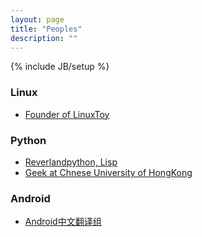 ```yaml
---
layout: page
title: "Peoples"
description: ""
---
```

{% include JB/setup %}

### Linux
+ [Founder of LinuxToy](http://toy.linuxtoy.org/)

### Python
+ [Reverlandpython, Lisp](http://reverland.org/)
+ [Geek at Chnese University of HongKong](http://github.windwild.net/)

### Android
+ [Android中文翻译组](http://androidbox.sinaapp.com/)